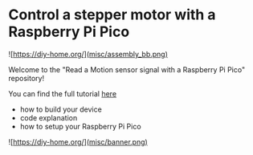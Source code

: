 # Control a stepper motor with a Raspberry Pi Pico

![https://diy-home.org/](misc/assembly_bb.png)

Welcome to the "Read a Motion sensor signal with a Raspberry Pi Pico" 
repository!

You can find the full tutorial [here](https://diy-home.org/2023/02/14/detect-motions-with-a-raspberry-pi-pico/)
- how to build your device
- code explanation
- how to setup your Raspberry Pi Pico

![https://diy-home.org/](misc/banner.png)
